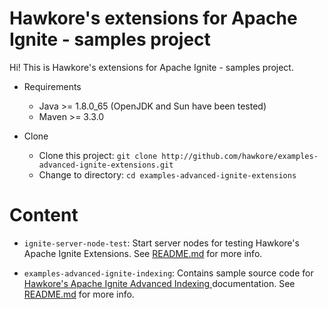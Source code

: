 # Hawkore's extensions for Apache Ignite - samples project

Hi! This is Hawkore's extensions for Apache Ignite - samples project.


- Requirements

	-  Java >= 1.8.0_65 (OpenJDK and Sun have been tested)
	-  Maven >= 3.3.0

- Clone

	-  Clone this project: `git clone http://github.com/hawkore/examples-advanced-ignite-extensions.git`
	-  Change to directory: `cd examples-advanced-ignite-extensions`


# Content

* `ignite-server-node-test`: Start server nodes for testing Hawkore's Apache Ignite Extensions. See [README.md](ignite-server-node-test/README.md) for more info.

* `examples-advanced-ignite-indexing`: Contains sample source code for [Hawkore's Apache Ignite Advanced Indexing
](https://docs.hawkore.com/apache-ignite-advanced-indexing) documentation. See [README.md](examples-advanced-ignite-indexing/README.md) for more info.
